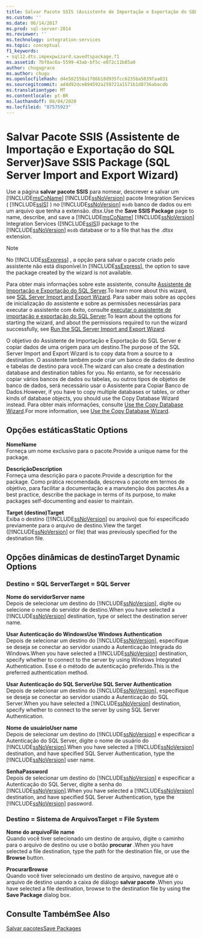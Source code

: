 ```yaml
---
title: Salvar Pacote SSIS (Assistente de Importação e Exportação do SQL Server) | Microsoft Docs
ms.custom: ''
ms.date: 06/14/2017
ms.prod: sql-server-2014
ms.reviewer: ''
ms.technology: integration-services
ms.topic: conceptual
f1_keywords:
- sql12.dts.impexpwizard.savedtspackage.f1
ms.assetid: 7bf8ac6a-5599-43ab-bf5c-e072c11b85a0
author: chugugrace
ms.author: chugu
ms.openlocfilehash: d4e582558a1f86b18d935fcc6235ba5839faa031
ms.sourcegitcommit: ad4d92dce894592a259721a1571b1d8736abacdb
ms.translationtype: MT
ms.contentlocale: pt-BR
ms.lasthandoff: 08/04/2020
ms.locfileid: "87575923"
---
```

# <a name="save-ssis-package-sql-server-import-and-export-wizard"></a><span data-ttu-id="5037f-102">Salvar Pacote SSIS (Assistente de Importação e Exportação do SQL Server)</span><span class="sxs-lookup"><span data-stu-id="5037f-102">Save SSIS Package (SQL Server Import and Export Wizard)</span></span>
  <span data-ttu-id="5037f-103">Use a página **salvar pacote SSIS** para nomear, descrever e salvar um [!INCLUDE[msCoName](../../includes/msconame-md.md)] [!INCLUDE[ssNoVersion](../../includes/ssnoversion-md.md)] pacote Integration Services ( [!INCLUDE[ssIS](../../includes/ssis-md.md)] ) no [!INCLUDE[ssNoVersion](../../includes/ssnoversion-md.md)] `msdb` banco de dados ou em um arquivo que tenha a extensão. dtsx.</span><span class="sxs-lookup"><span data-stu-id="5037f-103">Use the **Save SSIS Package** page to name, describe, and save a [!INCLUDE[msCoName](../../includes/msconame-md.md)] [!INCLUDE[ssNoVersion](../../includes/ssnoversion-md.md)] Integration Services ([!INCLUDE[ssIS](../../includes/ssis-md.md)]) package to the [!INCLUDE[ssNoVersion](../../includes/ssnoversion-md.md)] `msdb` database or to a file that has the .dtsx extension.</span></span>  
  
> [!NOTE]  
>  <span data-ttu-id="5037f-104">No [!INCLUDE[ssExpress](../../includes/ssexpress-md.md)] , a opção para salvar o pacote criado pelo assistente não está disponível.</span><span class="sxs-lookup"><span data-stu-id="5037f-104">In [!INCLUDE[ssExpress](../../includes/ssexpress-md.md)], the option to save the package created by the wizard is not available.</span></span>  
  
 <span data-ttu-id="5037f-105">Para obter mais informações sobre este assistente, consulte [Assistente de Importação e Exportação do SQL Server](import-and-export-data-with-the-sql-server-import-and-export-wizard.md).</span><span class="sxs-lookup"><span data-stu-id="5037f-105">To learn more about this wizard, see [SQL Server Import and Export Wizard](import-and-export-data-with-the-sql-server-import-and-export-wizard.md).</span></span> <span data-ttu-id="5037f-106">Para saber mais sobre as opções de inicialização do assistente e sobre as permissões necessárias para executar o assistente com êxito, consulte [executar o assistente de importação e exportação do SQL Server](start-the-sql-server-import-and-export-wizard.md).</span><span class="sxs-lookup"><span data-stu-id="5037f-106">To learn about the options for starting the wizard, and about the permissions required to run the wizard successfully, see [Run the SQL Server Import and Export Wizard](start-the-sql-server-import-and-export-wizard.md).</span></span>  
  
 <span data-ttu-id="5037f-107">O objetivo do Assistente de Importação e Exportação do SQL Server é copiar dados de uma origem para um destino.</span><span class="sxs-lookup"><span data-stu-id="5037f-107">The purpose of the SQL Server Import and Export Wizard is to copy data from a source to a destination.</span></span> <span data-ttu-id="5037f-108">O assistente também pode criar um banco de dados de destino e tabelas de destino para você.</span><span class="sxs-lookup"><span data-stu-id="5037f-108">The wizard can also create a destination database and destination tables for you.</span></span> <span data-ttu-id="5037f-109">No entanto, se for necessário copiar vários bancos de dados ou tabelas, ou outros tipos de objetos de banco de dados, será necessário usar o Assistente para Copiar Banco de Dados.</span><span class="sxs-lookup"><span data-stu-id="5037f-109">However, if you have to copy multiple databases or tables, or other kinds of database objects, you should use the Copy Database Wizard instead.</span></span> <span data-ttu-id="5037f-110">Para obter mais informações, consulte [Use the Copy Database Wizard](../../relational-databases/databases/use-the-copy-database-wizard.md).</span><span class="sxs-lookup"><span data-stu-id="5037f-110">For more information, see [Use the Copy Database Wizard](../../relational-databases/databases/use-the-copy-database-wizard.md).</span></span>  
  
## <a name="static-options"></a><span data-ttu-id="5037f-111">Opções estáticas</span><span class="sxs-lookup"><span data-stu-id="5037f-111">Static Options</span></span>  
 <span data-ttu-id="5037f-112">**Nome**</span><span class="sxs-lookup"><span data-stu-id="5037f-112">**Name**</span></span>  
 <span data-ttu-id="5037f-113">Forneça um nome exclusivo para o pacote.</span><span class="sxs-lookup"><span data-stu-id="5037f-113">Provide a unique name for the package.</span></span>  
  
 <span data-ttu-id="5037f-114">**Descrição**</span><span class="sxs-lookup"><span data-stu-id="5037f-114">**Description**</span></span>  
 <span data-ttu-id="5037f-115">Forneça uma descrição para o pacote.</span><span class="sxs-lookup"><span data-stu-id="5037f-115">Provide a description for the package.</span></span> <span data-ttu-id="5037f-116">Como prática recomendada, descreva o pacote em termos de objetivo, para facilitar a documentação e a manutenção dos pacotes.</span><span class="sxs-lookup"><span data-stu-id="5037f-116">As a best practice, describe the package in terms of its purpose, to make packages self-documenting and easier to maintain.</span></span>  
  
 <span data-ttu-id="5037f-117">**Target (destino)**</span><span class="sxs-lookup"><span data-stu-id="5037f-117">**Target**</span></span>  
 <span data-ttu-id="5037f-118">Exiba o destino ([!INCLUDE[ssNoVersion](../../includes/ssnoversion-md.md)] ou arquivo) que foi especificado previamente para o arquivo de destino.</span><span class="sxs-lookup"><span data-stu-id="5037f-118">View the target ([!INCLUDE[ssNoVersion](../../includes/ssnoversion-md.md)] or file) that was previously specified for the destination file.</span></span>  
  
## <a name="target-dynamic-options"></a><span data-ttu-id="5037f-119">Opções dinâmicas de destino</span><span class="sxs-lookup"><span data-stu-id="5037f-119">Target Dynamic Options</span></span>  
  
### <a name="target--sql-server"></a><span data-ttu-id="5037f-120">Destino = SQL Server</span><span class="sxs-lookup"><span data-stu-id="5037f-120">Target = SQL Server</span></span>  
 <span data-ttu-id="5037f-121">**Nome do servidor**</span><span class="sxs-lookup"><span data-stu-id="5037f-121">**Server name**</span></span>  
 <span data-ttu-id="5037f-122">Depois de selecionar um destino do [!INCLUDE[ssNoVersion](../../includes/ssnoversion-md.md)], digite ou selecione o nome do servidor de destino.</span><span class="sxs-lookup"><span data-stu-id="5037f-122">When you have selected a [!INCLUDE[ssNoVersion](../../includes/ssnoversion-md.md)] destination, type or select the destination server name.</span></span>  
  
 <span data-ttu-id="5037f-123">**Usar Autenticação do Windows**</span><span class="sxs-lookup"><span data-stu-id="5037f-123">**Use Windows Authentication**</span></span>  
 <span data-ttu-id="5037f-124">Depois de selecionar um destino do [!INCLUDE[ssNoVersion](../../includes/ssnoversion-md.md)], especifique se deseja se conectar ao servidor usando a Autenticação Integrada do Windows.</span><span class="sxs-lookup"><span data-stu-id="5037f-124">When you have selected a [!INCLUDE[ssNoVersion](../../includes/ssnoversion-md.md)] destination, specify whether to connect to the server by using Windows Integrated Authentication.</span></span> <span data-ttu-id="5037f-125">Esse é o método de autenticação preferido.</span><span class="sxs-lookup"><span data-stu-id="5037f-125">This is the preferred authentication method.</span></span>  
  
 <span data-ttu-id="5037f-126">**Usar Autenticação do SQL Server**</span><span class="sxs-lookup"><span data-stu-id="5037f-126">**Use SQL Server Authentication**</span></span>  
 <span data-ttu-id="5037f-127">Depois de selecionar um destino do [!INCLUDE[ssNoVersion](../../includes/ssnoversion-md.md)], especifique se deseja se conectar ao servidor usando a Autenticação do SQL Server.</span><span class="sxs-lookup"><span data-stu-id="5037f-127">When you have selected a [!INCLUDE[ssNoVersion](../../includes/ssnoversion-md.md)] destination, specify whether to connect to the server by using SQL Server Authentication.</span></span>  
  
 <span data-ttu-id="5037f-128">**Nome de usuário**</span><span class="sxs-lookup"><span data-stu-id="5037f-128">**User name**</span></span>  
 <span data-ttu-id="5037f-129">Depois de selecionar um destino do [!INCLUDE[ssNoVersion](../../includes/ssnoversion-md.md)] e especificar a Autenticação do SQL Server, digite o nome de usuário do [!INCLUDE[ssNoVersion](../../includes/ssnoversion-md.md)].</span><span class="sxs-lookup"><span data-stu-id="5037f-129">When you have selected a [!INCLUDE[ssNoVersion](../../includes/ssnoversion-md.md)] destination, and have specified SQL Server Authentication, type the [!INCLUDE[ssNoVersion](../../includes/ssnoversion-md.md)] user name.</span></span>  
  
 <span data-ttu-id="5037f-130">**Senha**</span><span class="sxs-lookup"><span data-stu-id="5037f-130">**Password**</span></span>  
 <span data-ttu-id="5037f-131">Depois de selecionar um destino do [!INCLUDE[ssNoVersion](../../includes/ssnoversion-md.md)] e especificar a Autenticação do SQL Server, digite a senha do [!INCLUDE[ssNoVersion](../../includes/ssnoversion-md.md)].</span><span class="sxs-lookup"><span data-stu-id="5037f-131">When you have selected a [!INCLUDE[ssNoVersion](../../includes/ssnoversion-md.md)] destination, and have specified SQL Server Authentication, type the [!INCLUDE[ssNoVersion](../../includes/ssnoversion-md.md)] password.</span></span>  
  
### <a name="target--file-system"></a><span data-ttu-id="5037f-132">Destino = Sistema de Arquivos</span><span class="sxs-lookup"><span data-stu-id="5037f-132">Target = File System</span></span>  
 <span data-ttu-id="5037f-133">**Nome do arquivo**</span><span class="sxs-lookup"><span data-stu-id="5037f-133">**File name**</span></span>  
 <span data-ttu-id="5037f-134">Quando você tiver selecionado um destino de arquivo, digite o caminho para o arquivo de destino ou use o botão **procurar** .</span><span class="sxs-lookup"><span data-stu-id="5037f-134">When you have selected a file destination, type the path for the destination file, or use the **Browse** button.</span></span>  
  
 <span data-ttu-id="5037f-135">**Procurar**</span><span class="sxs-lookup"><span data-stu-id="5037f-135">**Browse**</span></span>  
 <span data-ttu-id="5037f-136">Quando você tiver selecionado um destino de arquivo, navegue até o arquivo de destino usando a caixa de diálogo **salvar pacote** .</span><span class="sxs-lookup"><span data-stu-id="5037f-136">When you have selected a file destination, browse to the destination file by using the **Save Package** dialog box.</span></span>  
  
## <a name="see-also"></a><span data-ttu-id="5037f-137">Consulte Também</span><span class="sxs-lookup"><span data-stu-id="5037f-137">See Also</span></span>  
 [<span data-ttu-id="5037f-138">Salvar pacotes</span><span class="sxs-lookup"><span data-stu-id="5037f-138">Save Packages</span></span>](../save-packages.md)  
  
  
